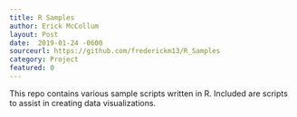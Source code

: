 ```yaml
---
title: R Samples
author: Erick McCollum
layout: Post
date:  2019-01-24 -0600
sourceurl: https://github.com/frederickm13/R_Samples
category: Project
featured: 0
---
```


This repo contains various sample scripts written in R. 
Included are scripts to assist in creating data visualizations.